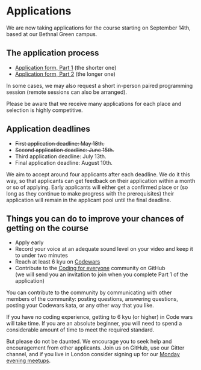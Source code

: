 # Applications

We are now taking applications for the course starting on September 14th, based at our Bethnal Green campus.

## The application process

+ [Application form, Part 1](apply1.html) (the shorter one) 
+ [Application form, Part 2](apply2.html) (the longer one) 

In some cases, we may also request a short in-person paired programming session (remote sessions can also be arranged). 

Please be aware that we receive many applications for each place and selection is highly competitive.

## Application deadlines

+ ~~First application deadline: May 18th.~~
+ ~~Second application deadline: June 15th.~~
+ Third application deadline: July 13th.
+ Final application deadline: August 10th.

We aim to accept around four applicants after each deadline. We do it this way, so that applicants can get feedback on their application within a month or so of applying. Early applicants will either get a confirmed place or (so long as they continue to make progress with the prerequisites) their application will remain in the applicant pool until the final deadline.

## Things you can do to improve your chances of getting on the course

+ Apply early 
+ Record your voice at an adequate sound level on your video and keep it to under two minutes
+ Reach at least 6 kyu on [Codewars](http://www.codewars.com/?language=javascript)
+ Contribute to the [Coding for everyone](https://github.com/codingforeveryone) community on GitHub    
(we will send you an invitation to join when you complete Part 1 of the application) 

You can contribute to the community by communicating with other members of the community: posting questions, answering questions, posting your Codewars kata, or any other way that you like.

If you have no coding experience, getting to 6 kyu (or higher) in Code wars will take time. If you are an absolute beginner, you will need to spend a considerable amount of time to meet the required standard. 

But please do not be daunted. We encourage you to seek help and encouragement from other applicants. Join us on GitHub, use our Gitter channel, and if you live in London consider signing up for our [Monday evening meetups](http://www.meetup.com/founderscoders/).

